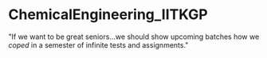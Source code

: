 # ChemicalEngineering_IITKGP

"If we want to be great seniors...we should show upcoming batches how we *coped* in a semester of infinite tests and assignments."
